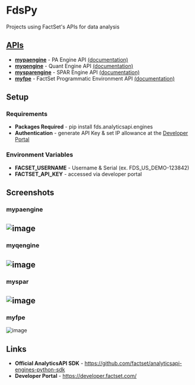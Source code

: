 # FdsPy
Projects using FactSet's APIs for data analysis

## [APIs](https://github.com/nurciuoli/FdsPy/tree/main/apis)
-  [__mypaengine__](https://github.com/nurciuoli/FdsPy/tree/main/apis/pa) - PA Engine API [(documentation)](https://developer.factset.com/api-catalog/pa-engine-api)
-  [__myqengine__](https://github.com/nurciuoli/FdsPy/tree/main/apis/qe) - Quant Engine API [(documentation)](https://developer.factset.com/api-catalog/quant-engine-api)
-  [__mysparengine__](https://github.com/nurciuoli/FdsPy/tree/main/apis/spar) - SPAR Engine API [(documentation)](https://developer.factset.com/api-catalog/spar-engine-api)
-  [__myfpe__](https://github.com/nurciuoli/FdsPy/tree/main/apis/fpe) - FactSet Programmatic Environment API [(documentation)](https://developer.factset.com/api-catalog/factset-programmatic-environment-api)

## Setup
### Requirements
- __Packages Required__ - pip install fds.analyticsapi.engines
- __Authentication__ - generate API Key & set IP allowance at the [Developer Portal](https://developer.factset.com/)
### Environment Variables
- __FACSET_USERNAME__ - Username & Serial (ex. FDS_US_DEMO-123842)
- __FACTSET_API_KEY__ - accessed via developer portal

## Screenshots
### mypaengine
![image](https://github.com/nurciuoli/FdsPy/assets/57609455/34211a86-6549-4cb3-8c01-54fd68c1e4ca)
-----------------
### myqengine
![image](https://github.com/nurciuoli/FdsPy/assets/57609455/22f692c2-374b-40e0-968f-982b3c3d1c83)
-----------------
### myspar
![image](https://github.com/nurciuoli/FdsPy/assets/57609455/d9558865-6dbe-492a-a86c-00d3128ee5ac)
------------------
### myfpe
![image](https://github.com/nurciuoli/FdsPy/assets/57609455/d8c24e71-f387-4a07-922a-53494f782c25)

## Links
- __Official AnalyticsAPI SDK__ - https://github.com/factset/analyticsapi-engines-python-sdk
- __Developer Portal__ - https://developer.factset.com/
